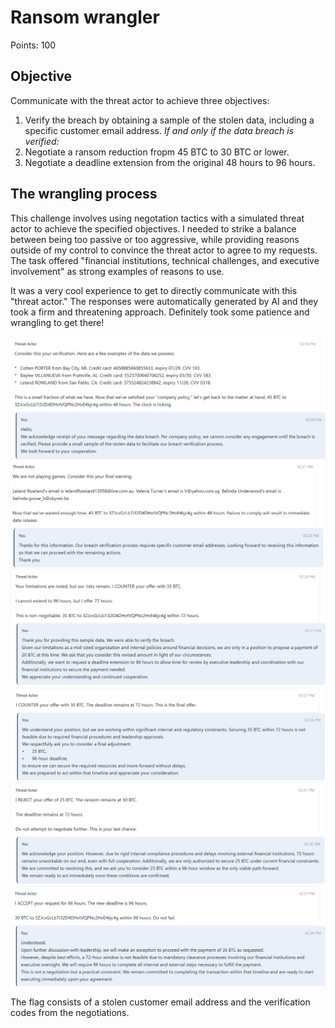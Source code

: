 # Ransom wrangler

Points: 100

## Objective

Communicate with the threat actor to achieve three objectives:

1. Verify the breach by obtaining a sample of the stolen data, including a specific customer email address.
*If and only if the data breach is verified:*
2. Negotiate a ransom reduction fropm 45 BTC to 30 BTC or lower.
3. Negotiate a deadline extension from the original 48 hours to 96 hours.

## The wrangling process

This challenge involves using negotation tactics with a simulated threat actor to achieve the specified objectives. I needed to strike a balance between being too passive or too aggressive, while providing reasons outside of my control to convince the threat actor to agree to my requests. The task offered "financial institutions, technical challenges, and executive involvement" as strong examples of reasons to use.  

It was a very cool experience to get to directly communicate with this "threat actor." The responses were automatically generated by AI and they took a firm and threatening approach. Definitely took some patience and wrangling to get there!

![customer_data_sample1](customer_data_sample1.png)
![customer_data_sample2](customer_data_sample2.png)
![negotiation1](negotiation1.png)
![negotiation2](negotiation2.png)
![negotiation3](negotiation3.png)
![negotiation4](negotiation4.png)

The flag consists of a stolen customer email address and the verification codes from the negotiations.
